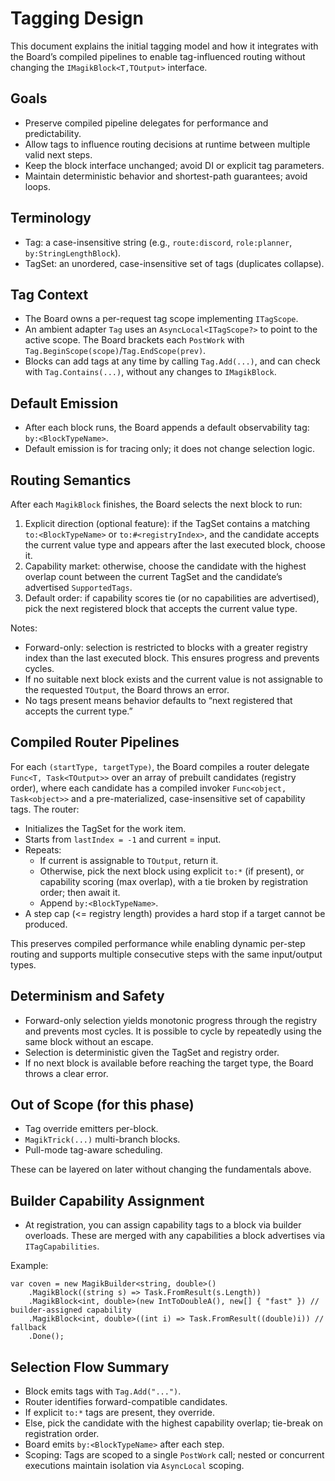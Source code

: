 # Tagging Design

This document explains the initial tagging model and how it integrates with the Board’s compiled pipelines to enable tag-influenced routing without changing the `IMagikBlock<T,TOutput>` interface.

## Goals
- Preserve compiled pipeline delegates for performance and predictability.
- Allow tags to influence routing decisions at runtime between multiple valid next steps.
- Keep the block interface unchanged; avoid DI or explicit tag parameters.
- Maintain deterministic behavior and shortest-path guarantees; avoid loops.

## Terminology
- Tag: a case-insensitive string (e.g., `route:discord`, `role:planner`, `by:StringLengthBlock`).
- TagSet: an unordered, case-insensitive set of tags (duplicates collapse).

## Tag Context
- The Board owns a per-request tag scope implementing `ITagScope`.
- An ambient adapter `Tag` uses an `AsyncLocal<ITagScope?>` to point to the active scope. The Board brackets each `PostWork` with `Tag.BeginScope(scope)`/`Tag.EndScope(prev)`.
- Blocks can add tags at any time by calling `Tag.Add(...)`, and can check with `Tag.Contains(...)`, without any changes to `IMagikBlock`.

## Default Emission
- After each block runs, the Board appends a default observability tag: `by:<BlockTypeName>`.
- Default emission is for tracing only; it does not change selection logic.

## Routing Semantics
After each `MagikBlock` finishes, the Board selects the next block to run:
1) Explicit direction (optional feature): if the TagSet contains a matching `to:<BlockTypeName>` or `to:#<registryIndex>`, and the candidate accepts the current value type and appears after the last executed block, choose it.
2) Capability market: otherwise, choose the candidate with the highest overlap count between the current TagSet and the candidate’s advertised `SupportedTags`.
3) Default order: if capability scores tie (or no capabilities are advertised), pick the next registered block that accepts the current value type.

Notes:
- Forward-only: selection is restricted to blocks with a greater registry index than the last executed block. This ensures progress and prevents cycles.
- If no suitable next block exists and the current value is not assignable to the requested `TOutput`, the Board throws an error.
- No tags present means behavior defaults to “next registered that accepts the current type.”

## Compiled Router Pipelines
For each `(startType, targetType)`, the Board compiles a router delegate `Func<T, Task<TOutput>>` over an array of prebuilt candidates (registry order), where each candidate has a compiled invoker `Func<object, Task<object>>` and a pre-materialized, case-insensitive set of capability tags. The router:
- Initializes the TagSet for the work item.
- Starts from `lastIndex = -1` and current = input.
- Repeats:
  - If current is assignable to `TOutput`, return it.
  - Otherwise, pick the next block using explicit `to:*` (if present), or capability scoring (max overlap), with a tie broken by registration order; then await it.
  - Append `by:<BlockTypeName>`.
- A step cap (<= registry length) provides a hard stop if a target cannot be produced.

This preserves compiled performance while enabling dynamic per-step routing and supports multiple consecutive steps with the same input/output types.

## Determinism and Safety
- Forward-only selection yields monotonic progress through the registry and prevents most cycles. It is possible to cycle by repeatedly using the same block without an escape.
- Selection is deterministic given the TagSet and registry order.
- If no next block is available before reaching the target type, the Board throws a clear error.

## Out of Scope (for this phase)
- Tag override emitters per-block.
- `MagikTrick(...)` multi-branch blocks.
- Pull-mode tag-aware scheduling.

These can be layered on later without changing the fundamentals above.

## Builder Capability Assignment
- At registration, you can assign capability tags to a block via builder overloads. These are merged with any capabilities a block advertises via `ITagCapabilities`.

Example:

```
var coven = new MagikBuilder<string, double>()
    .MagikBlock((string s) => Task.FromResult(s.Length))
    .MagikBlock<int, double>(new IntToDoubleA(), new[] { "fast" }) // builder-assigned capability
    .MagikBlock<int, double>((int i) => Task.FromResult((double)i)) // fallback
    .Done();
```

## Selection Flow Summary
- Block emits tags with `Tag.Add("...")`.
- Router identifies forward-compatible candidates.
- If explicit `to:*` tags are present, they override.
- Else, pick the candidate with the highest capability overlap; tie-break on registration order.
- Board emits `by:<BlockTypeName>` after each step.
- Scoping: Tags are scoped to a single `PostWork` call; nested or concurrent executions maintain isolation via `AsyncLocal` scoping.
